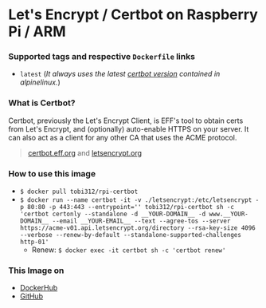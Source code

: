 # Let's Encrypt / Certbot on Raspberry Pi / ARM

### Supported tags and respective `Dockerfile` links
-	`latest` (*It always uses the latest [certbot version](https://pkgs.alpinelinux.org/package/v3.10/community/armhf/certbot) contained in alpinelinux.*)

### What is Certbot?
Certbot, previously the Let's Encrypt Client, is EFF's tool to obtain certs from Let's Encrypt, and (optionally) auto-enable HTTPS on your server. It can also act as a client for any other CA that uses the ACME protocol. 
> [certbot.eff.org](https://certbot.eff.org/) and [letsencrypt.org](https://letsencrypt.org/)

### How to use this image
* ``` $ docker pull tobi312/rpi-certbot ```
* ``` $ docker run --name certbot -it -v ./letsencrypt:/etc/letsencrypt -p 80:80 -p 443:443 --entrypoint='' tobi312/rpi-certbot sh -c 'certbot certonly --standalone -d __YOUR-DOMAIN__ -d www.__YOUR-DOMAIN__ --email __YOUR-EMAIL__ --text --agree-tos --server https://acme-v01.api.letsencrypt.org/directory --rsa-key-size 4096 --verbose --renew-by-default --standalone-supported-challenges http-01' ```
	* Renew: ``` $ docker exec -it certbot sh -c 'certbot renew' ```

### This Image on
* [DockerHub](https://hub.docker.com/r/tobi312/rpi-certbot/)
* [GitHub](https://github.com/TobiasH87Docker/rpi-certbot)
